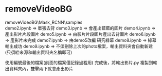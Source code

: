 # removeVideoBG
removeVideoBG\Mask_RCNN\samples\
demo2.ipynb =>  單張去背
demo3.ipynb =>  會產出藍藍的圖片
demo4.ipynb =>  產出影片片段圖片
demo5.ipynb => 由影片片段圖片產出去背圖片
demo6.ipynb => 產影片未完成
demo7.ipynb => 由demo5改編  研究綠幕
demo8.ipynb => 綠幕輸出成功
demo9.ipynb => 不須刪除上次的photo檔案，輸出資料夾會自動新建(只須給來源和輸出資料夾名稱即可)

使用編號最後的檔案(前面的檔案僅記錄過程用)
完成後，將輸出影片.py 複製到輸出資料夾內，雙擊兩下就會產出影片